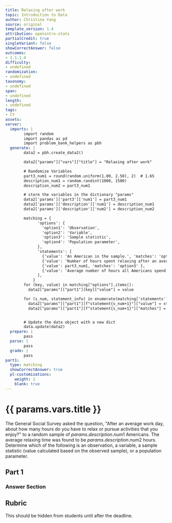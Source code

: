 ```yaml
---
title: Relaxing after work
topic: Introduction to Data
author: Christina Yang
source: original
template_version: 1.4
attribution: openintro-stats
partialCredit: true
singleVariant: false
showCorrectAnswer: false
outcomes:
- 1.1.1.4
difficulty:
- undefined
randomization:
- undefined
taxonomy:
- undefined
span:
- undefined
length:
- undefined
tags:
- CY
assets:
server:
  imports: |
        import random
        import pandas as pd
        import problem_bank_helpers as pbh
  generate: |
        data2 = pbh.create_data2()

        data2["params"]["vars"]["title"] = "Relaxing after work"

        # Randomize Variables
        part3_num1 = round(random.uniform(1.00, 2.50), 2)  # 1.65
        description_num1 = random.randint(1000, 1500)
        description_num2 = part3_num1

        # store the variables in the dictionary "params"
        data2['params']['part3']['num1'] = part3_num1
        data2['params']['description']['num1'] = description_num1
        data2['params']['description']['num2'] = description_num2

        matching = {
              'options': {
                'option1': 'Observation',
                'option2': 'Variable',
                'option3': 'Sample statistic',
                'option4': 'Population parameter',
              },
              'statements': [
                {'value': 'An American in the sample.', 'matches': 'option1' },
                {'value': 'Number of hours spent relaxing after an average work day.', 'matches': 'option2' },
                {'value': part3_num1, 'matches': 'option3' },
                {'value': 'Average number of hours all Americans spend relaxing after an average work day.', 'matches': 'option4' },
              ],
            }
        for (key, value) in matching["options"].items():
          data2["params"]["part1"][key]["value"] = value

        for (s_num, statement_info) in enumerate(matching['statements']):
          data2["params"]["part1"][f"statement{s_num+1}"]["value"] = statement_info["value"]
          data2["params"]["part1"][f"statement{s_num+1}"]["matches"] = statement_info["matches"]


        # Update the data object with a new dict
        data.update(data2)
  prepare: |
        pass
  parse: |
        pass
  grade: |
        pass
part1:
  type: matching
  showCorrectAnswer: true
  pl-customizations:
    weight: 1
    blank: true
---
```

# {{ params.vars.title }}

The General Social Survey asked the question, "After an average work day, about how many hours do you have to relax or pursue activities that you enjoy?" to a random sample of ${{ params.description.num1 }}$ Americans. The average relaxing time was found to be ${{ params.description.num2 }}$ hours. Determine which of the following is an observation, a variable, a sample statistic (value calculated based on the observed sample), or a population parameter.

## Part 1


### Answer Section


## Rubric

This should be hidden from students until after the deadline.

